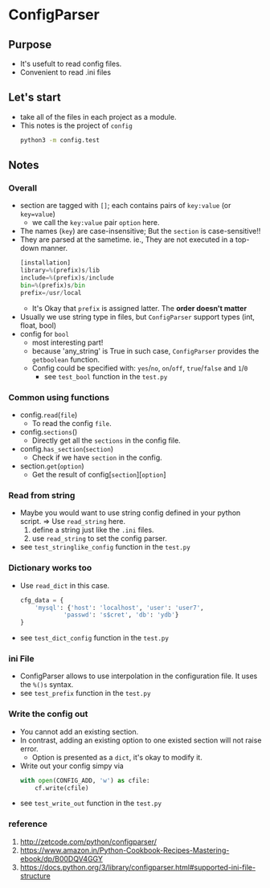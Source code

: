 # ConfigParser
## Purpose
- It's usefult to read config files.
- Convenient to read .ini files

## Let's start
- take all of the files in each project as a module.
- This notes is the project of `config`
    ```sh
    python3 -m config.test
    ```

## Notes
### Overall
- section are tagged with `[]`; each contains pairs of `key:value` (or `key=value`)
    - we call the `key:value` pair `option` here.
- The names (`key`) are case-insensitive; But the `section` is case-sensitive!!
- They are parsed at the sametime. ie., They are not executed in a top-down manner.
    ```python
    [installation]
    library=%(prefix)s/lib
    include=%(prefix)s/include
    bin=%(prefix)s/bin
    prefix=/usr/local
    ```
    - It's Okay that `prefix` is assigned latter. The **order doesn't matter**
- Usually we use string type in files, but `ConfigParser` support types (int, float, bool)
- config for `bool`
    - most interesting part!
    - because 'any_string' is True in such case, `ConfigParser` provides the `getboolean` function.
    - Config could be specified with: `yes`/`no`, `on`/`off`, `true`/`false` and `1`/`0`
        - see `test_bool` function in the `test.py`
### Common using functions
- config.`read`(`file`)
    - To read the config `file`.
- config.`sections`()
    - Directly get all the `sections` in the config file.
- config.`has_section`(`section`)
    - Check if we have `section` in the config.
- section.`get`(`option`)
    - Get the result of config[`section`][`option`]

### Read from string
- Maybe you would want to use string config defined in your python script.
    => Use `read_string` here.
    1. define a string just like the `.ini` files.
    2. use `read_string` to set the config parser.
- see `test_stringlike_config` function in the `test.py`

### Dictionary works too
- Use `read_dict` in this case.
    ```Python
    cfg_data = {
        'mysql': {'host': 'localhost', 'user': 'user7',
                'passwd': 's$cret', 'db': 'ydb'}
    }
    ```
- see `test_dict_config` function in the `test.py`
### ini File
- ConfigParser allows to use interpolation in the configuration file. It uses the `%()s` syntax.
- see `test_prefix` function in the `test.py`

### Write the config out
- You cannot add an existing section.
- In contrast, adding an existing option to one existed section will not raise error.
    - Option is presented as a `dict`, it's okay to modify it.
- Write out your config simpy via
    ```python
    with open(CONFIG_ADD, 'w') as cfile:
        cf.write(cfile)
    ```
- see `test_write_out` function in the `test.py`


### reference
1. http://zetcode.com/python/configparser/
2. https://www.amazon.in/Python-Cookbook-Recipes-Mastering-ebook/dp/B00DQV4GGY
3. https://docs.python.org/3/library/configparser.html#supported-ini-file-structure